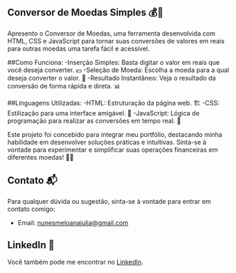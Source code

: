 ## Conversor de Moedas Simples 💰🔄

Apresento o Conversor de Moedas, uma ferramenta desenvolvida com HTML, CSS e JavaScript para tornar suas conversões de valores em reais para outras moedas uma tarefa fácil e acessível.

##Como Funciona:
-Inserção Simples: Basta digitar o valor em reais que você deseja converter. 💵
-Seleção de Moeda: Escolha a moeda para a qual deseja converter o valor. 🔄
-Resultado Instantâneo: Veja o resultado da conversão de forma rápida e direta. 📊

##Linguagens Utilizadas:
-HTML: Estruturação da página web. 🏗️
-CSS: Estilização para uma interface amigável. 🎨
-JavaScript: Lógica de programação para realizar as conversões em tempo real. 🧮

Este projeto foi concebido para integrar meu portfólio, destacando minha habilidade em desenvolver soluções práticas e intuitivas. Sinta-se à vontade para experimentar e simplificar suas operações financeiras em diferentes moedas! 💼🚀

## Contato 📬

Para qualquer dúvida ou sugestão, sinta-se à vontade para entrar em contato comigo:

- Email: nunesmeloanajulia@gmail.com

## LinkedIn 💼

Você também pode me encontrar no [LinkedIn](https://www.linkedin.com/in/ana-julia-nunes-melo-12855822a/).
